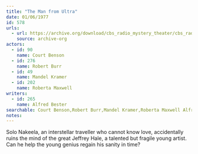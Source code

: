 ```yaml
---
title: "The Man from Ultra"
date: 01/06/1977
id: 578
urls: 
  - url: https://archive.org/download/cbs_radio_mystery_theater/cbs_radio_mystery_theater-0551-0600.zip/cbs_radio_mystery_theater-0551-0600%2Fcbsrmt_0578_the_man_from_ultra.mp3
    source: archive-org
actors:  
  - id: 90
    name: Court Benson  
  - id: 276
    name: Robert Burr  
  - id: 49
    name: Mandel Kramer  
  - id: 202
    name: Roberta Maxwell
writers:  
  - id: 265
    name: Alfred Bester
searchable: Court Benson,Robert Burr,Mandel Kramer,Roberta Maxwell Alfred Bester
notes:  
---
```

Solo Nakeela, an interstellar traveller who cannot know love, accidentally ruins the mind of the great Jeffrey Hale, a talented but fragile young artist. Can he help the young genius regain his sanity in time?